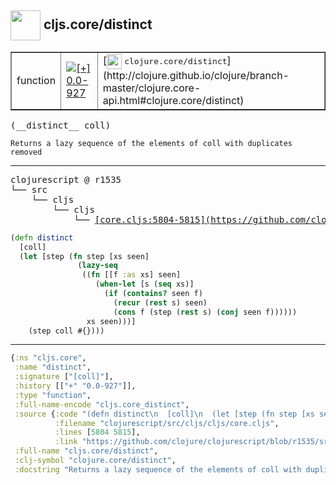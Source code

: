 ## <img width="48px" valign="middle" src="http://i.imgur.com/Hi20huC.png"> cljs.core/distinct

 <table border="1">
<tr>
<td>function</td>
<td><a href="https://github.com/cljsinfo/api-refs/tree/0.0-927"><img valign="middle" alt="[+] 0.0-927" src="https://img.shields.io/badge/+-0.0--927-lightgrey.svg"></a> </td>
<td>
[<img height="24px" valign="middle" src="http://i.imgur.com/1GjPKvB.png"> <samp>clojure.core/distinct</samp>](http://clojure.github.io/clojure/branch-master/clojure.core-api.html#clojure.core/distinct)
</td>
</tr>
</table>

 <samp>
(__distinct__ coll)<br>
</samp>

```
Returns a lazy sequence of the elements of coll with duplicates removed
```

---

 <pre>
clojurescript @ r1535
└── src
    └── cljs
        └── cljs
            └── <ins>[core.cljs:5804-5815](https://github.com/clojure/clojurescript/blob/r1535/src/cljs/cljs/core.cljs#L5804-L5815)</ins>
</pre>

```clj
(defn distinct
  [coll]
  (let [step (fn step [xs seen]
               (lazy-seq
                ((fn [[f :as xs] seen]
                   (when-let [s (seq xs)]
                     (if (contains? seen f)
                       (recur (rest s) seen)
                       (cons f (step (rest s) (conj seen f))))))
                 xs seen)))]
    (step coll #{})))
```


---

```clj
{:ns "cljs.core",
 :name "distinct",
 :signature ["[coll]"],
 :history [["+" "0.0-927"]],
 :type "function",
 :full-name-encode "cljs.core_distinct",
 :source {:code "(defn distinct\n  [coll]\n  (let [step (fn step [xs seen]\n               (lazy-seq\n                ((fn [[f :as xs] seen]\n                   (when-let [s (seq xs)]\n                     (if (contains? seen f)\n                       (recur (rest s) seen)\n                       (cons f (step (rest s) (conj seen f))))))\n                 xs seen)))]\n    (step coll #{})))",
          :filename "clojurescript/src/cljs/cljs/core.cljs",
          :lines [5804 5815],
          :link "https://github.com/clojure/clojurescript/blob/r1535/src/cljs/cljs/core.cljs#L5804-L5815"},
 :full-name "cljs.core/distinct",
 :clj-symbol "clojure.core/distinct",
 :docstring "Returns a lazy sequence of the elements of coll with duplicates removed"}

```
